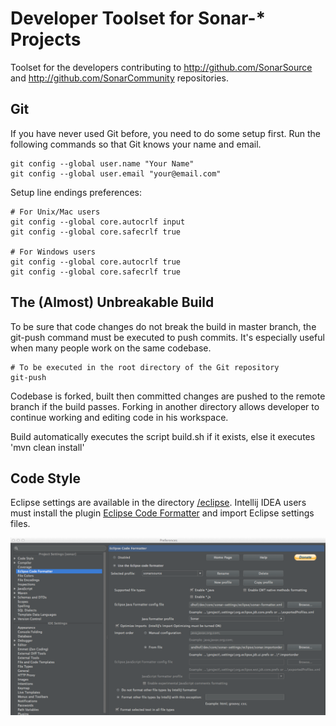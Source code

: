 # Developer Toolset for Sonar-* Projects

Toolset for the developers contributing to http://github.com/SonarSource and http://github.com/SonarCommunity repositories.

## Git

If you have never used Git before, you need to do some setup first. Run the following commands so that Git knows your name and email.

    git config --global user.name "Your Name"
    git config --global user.email "your@email.com"

Setup line endings preferences:

    # For Unix/Mac users
    git config --global core.autocrlf input
    git config --global core.safecrlf true

    # For Windows users
    git config --global core.autocrlf true
    git config --global core.safecrlf true

## The (Almost) Unbreakable Build

To be sure that code changes do not break the build in master branch, the git-push command must be executed to push commits. It's especially useful when many people work on the same codebase. 

    # To be executed in the root directory of the Git repository
    git-push
    
Codebase is forked, built then committed changes are pushed to the remote branch if the build passes. Forking in another directory allows developer to continue working and editing code in his workspace.

Build automatically executes the script build.sh if it exists, else it executes 'mvn clean install'

Code Style
----------

Eclipse settings are available in the directory [/eclipse](/eclipse). 
Intellij IDEA users must install the plugin [Eclipse Code Formatter](http://plugins.jetbrains.com/plugin/?id=6546) and import Eclipse settings files.

![Intellij code style](/intellij/intellij-code-style.png)
